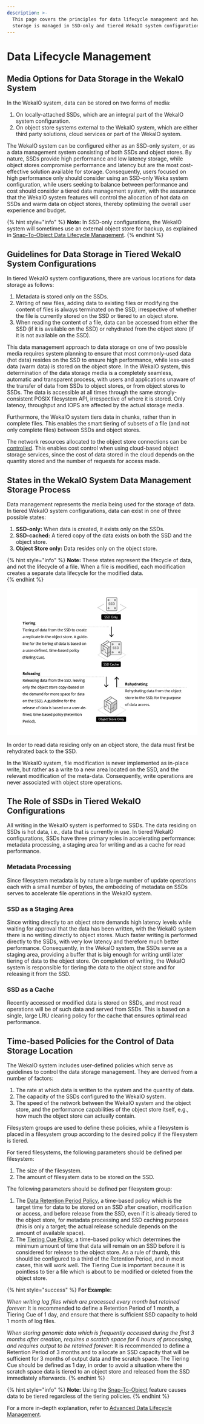 ```yaml
---
description: >-
  This page covers the principles for data lifecycle management and how data
  storage is managed in SSD-only and tiered WekaIO system configurations.
---
```


# Data Lifecycle Management

## Media Options for Data Storage in the WekaIO System

In the WekaIO system, data can be stored on two forms of media:

1. On locally-attached SSDs, which are an integral part of the WekaIO system configuration.
2. On object store systems external to the WekaIO system, which are either third party solutions, cloud services or part of the WekaIO system.

The WekaIO system can be configured either as an SSD-only system, or as a data management system consisting of both SSDs and object stores. By nature, SSDs provide high performance and low latency storage, while object stores compromise performance and latency but are the most cost-effective solution available for storage. Consequently, users focused on high performance only should consider using an SSD-only Weka system configuration, while users seeking to balance between performance and cost should consider a tiered data management system, with the assurance that the WekaIO system features will control the allocation of hot data on SSDs and warm data on object stores, thereby optimizing the overall user experience and budget.

{% hint style="info" %}
**Note:** In SSD-only configurations, the WekaIO system will sometimes use an external object store for backup, as explained in [Snap-To-Object Data Lifecycle Management](../fs/snap-to-obj.md#snap-to-object-in-data-lifecycle-management).
{% endhint %}

## Guidelines for Data Storage in Tiered WekaIO System Configurations

In tiered WekaIO system configurations, there are various locations for data storage as follows:

1. Metadata is stored only on the SSDs.
2. Writing of new files, adding data to existing files or modifying the content of files is always terminated on the SSD, irrespective of whether the file is currently stored on the SSD or tiered to an object store.
3. When reading the content of a file, data can be accessed from either the SSD \(if it is available on the SSD\) or rehydrated from the object store \(if it is not available on the SSD\).  

This data management approach to data storage on one of two possible media requires system planning to ensure that most commonly-used data \(hot data\) resides on the SSD to ensure high performance, while less-used data \(warm data\) is stored on the object store. In the WekaIO system, this determination of the data storage media is a completely seamless, automatic and transparent process, with users and applications unaware of the transfer of data from SSDs to object stores, or from object stores to SSDs. The data is accessible at all times through the same strongly-consistent POSIX filesystem API, irrespective of where it is stored. Only latency, throughput and IOPS are affected by the actual storage media.

Furthermore, the WekaIO system tiers data in chunks, rather than in complete files. This enables the smart tiering of subsets of a file \(and not only complete files\) between SSDs and object stores.

The network resources allocated to the object store connections can be [controlled](../fs/managing-filesystems/managing-object-stores.md#editing-an-object-store-using-the-cli). This enables cost control when using cloud-based object storage services, since the cost of data stored in the cloud depends on the quantity stored and the number of requests for access made.

## States in the WekaIO System Data Management Storage Process

Data management represents the media being used for the storage of data. In tiered WekaIO system configurations, data can exist in one of three possible states:

1. **SSD-only:** When data is created, it exists only on the SSDs.
2. **SSD-cached:** A tiered copy of the data exists on both the SSD and the object store.
3. **Object Store only:** Data resides only on the object store.

{% hint style="info" %}
**Note:** These states represent the lifecycle of data, and not the lifecycle of a file. When a file is modified, each modification creates a separate data lifecycle for the modified data.    
{% endhint %}

![](../.gitbook/assets/diagram-2a-121676.jpg)

In order to read data residing only on an object store, the data must first be rehydrated back to the SSD.

In the WekaIO system, file modification is never implemented as in-place write, but rather as a write to a new area located on the SSD, and the relevant modification of the meta-data. Consequently, write operations are never associated with object store operations.

## The Role of SSDs in Tiered WekaIO Configurations

All writing in the WekaIO system is performed to SSDs. The data residing on SSDs is hot data, i.e., data that is currently in use. In tiered WekaIO configurations, SSDs have three primary roles in accelerating performance: metadata processing, a staging area for writing and as a cache for read performance.

### Metadata Processing

Since filesystem metadata is by nature a large number of update operations each with a small number of bytes, the embedding of metadata on SSDs serves to accelerate file operations in the WekaIO system.

### SSD as a Staging Area

Since writing directly to an object store demands high latency levels while waiting for approval that the data has been written, with the WekaIO system there is no writing directly to object stores. Much faster writing is performed directly to the SSDs, with very low latency and therefore much better performance. Consequently, in the WekaIO system, the SSDs serve as a staging area, providing a buffer that is big enough for writing until later tiering of data to the object store. On completion of writing, the WekaIO system is responsible for tiering the data to the object store and for releasing it from the SSD.

### SSD as a Cache

Recently accessed or modified data is stored on SSDs, and most read operations will be of such data and served from SSDs. This is based on a single, large LRU clearing policy for the cache that ensures optimal read performance.

## Time-based Policies for the Control of Data Storage Location

The WekaIO system includes user-defined policies which serve as guidelines to control the data storage management. They are derived from a number of factors:

1. The rate at which data is written to the system and the quantity of data.
2. The capacity of the SSDs configured to the WekaIO system.
3. The speed of the network between the WekaIO system and the object store, and the performance capabilities of the object store itself, e.g., how much the object store can actually contain.

Filesystem groups are used to define these policies, while a filesystem is placed in a filesystem group according to the desired policy if the filesystem is tiered.

For tiered filesystems, the following parameters should be defined per filesystem:

1. The size of the filesystem.
2. The amount of filesystem data to be stored on the SSD.

The following parameters should be defined per filesystem group:

1. The [Data Retention Period Policy](../fs/tiering/advanced-time-based-policies-for-data-storage-location.md#data-retention-period-policy), a time-based policy which is the target time for data to be stored on an SSD after creation, modification or access, and before release from the SSD, even if it is already tiered to the object store, for metadata processing and SSD caching purposes \(this is only a target; the actual release schedule depends on the amount of available space\). 
2. The [Tiering Cue Policy](../fs/tiering/advanced-time-based-policies-for-data-storage-location.md#tiering-cue-policy), a time-based policy which determines the minimum amount of time that data will remain on an SSD before it is considered for release to the object store. As a rule of thumb, this should be configured to a third of the Retention Period, and in most cases, this will work well. The Tiering Cue is important because it is pointless to tier a file which is about to be modified or deleted from the object store. 

{% hint style="success" %}
**For Example:**

_When writing log files which are processed every month but retained forever:_ It is recommended to define a Retention Period of 1 month, a Tiering Cue of 1 day, and ensure that there is sufficient SSD capacity to hold 1 month of log files.

_When storing genomic data which is frequently accessed during the first 3 months after creation, requires a scratch space for 6 hours of processing, and requires output to be retained forever:_ It is recommended to define a Retention Period of 3 months and to allocate an SSD capacity that will be sufficient for 3 months of output data and the scratch space. The Tiering Cue should be defined as 1 day, in order to avoid a situation where the scratch space data is tiered to an object store and released from the SSD immediately afterwards.
{% endhint %}

{% hint style="info" %}
**Note:** Using the [Snap-To-Object](../fs/snap-to-obj.md) feature causes data to be tiered regardless of the tiering policies.
{% endhint %}

For a more in-depth explanation, refer to [Advanced Data Lifecycle Management](../fs/tiering/advanced-time-based-policies-for-data-storage-location.md).

